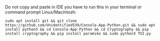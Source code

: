 Do not copy and paste in IDE you have to run this in your terminal or command prompt
Linux/Macintosh: 
```shell
sudo apt install git && git clone https://github.com/Unidentified539/Console-App-Python.git && sudo apt install python3 && cd Console-App-Python && cd Cryptography && pip install cryptography && pip install paramiko && sudo python3 TUI.py
```
